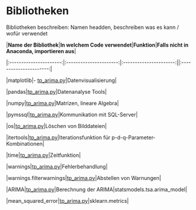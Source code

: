 # Bibliotheken
Bibliotheken beschreiben: Namen headden, beschreiben was es kann / wofür verwendet

|**Name der Bibliothek**|**In welchem Code verwendet**|**Funktion**|**Falls nicht in Anaconda, importieren aus**|

|:----------------------:|:----------------------:|:----------------------:||:----------------------:|

|matplotlib|- [tp_arima.py](https://github.com/dorianzwanzig/HTW_WIW_WS1819_MLProject/blob/master/source_code/tp_arima.py)|Datenvisualisierung|

|pandas|[tp_arima.py](https://github.com/dorianzwanzig/HTW_WIW_WS1819_MLProject/blob/master/source_code/tp_arima.py)|Datenanalyse Tools|

|numpy|[tp_arima.py](https://github.com/dorianzwanzig/HTW_WIW_WS1819_MLProject/blob/master/source_code/tp_arima.py)|Matrizen, lineare Algebra|

|pymssql|[tp_arima.py](https://github.com/dorianzwanzig/HTW_WIW_WS1819_MLProject/blob/master/source_code/tp_arima.py)|Kommunikation mit SQL-Server|

|os|[tp_arima.py](https://github.com/dorianzwanzig/HTW_WIW_WS1819_MLProject/blob/master/source_code/tp_arima.py)|Löschen von Bilddateien|

|itertools|[tp_arima.py](https://github.com/dorianzwanzig/HTW_WIW_WS1819_MLProject/blob/master/source_code/tp_arima.py)|Iterationsfunktion für p-d-q-Parameter-Kombinationen|

|time|[tp_arima.py](https://github.com/dorianzwanzig/HTW_WIW_WS1819_MLProject/blob/master/source_code/tp_arima.py)|Zeitfunktion|

|warnings|[tp_arima.py](https://github.com/dorianzwanzig/HTW_WIW_WS1819_MLProject/blob/master/source_code/tp_arima.py)|Fehlerbehandlung|

|warnings.filterwarnings|[tp_arima.py](https://github.com/dorianzwanzig/HTW_WIW_WS1819_MLProject/blob/master/source_code/tp_arima.py)|Abstellen von Warnungen|

|ARIMA|[tp_arima.py](https://github.com/dorianzwanzig/HTW_WIW_WS1819_MLProject/blob/master/source_code/tp_arima.py)|Berechnung der ARIMA|statsmodels.tsa.arima_model|

|mean_squared_error|[tp_arima.py](https://github.com/dorianzwanzig/HTW_WIW_WS1819_MLProject/blob/master/source_code/tp_arima.py)|sklearn.metrics|

